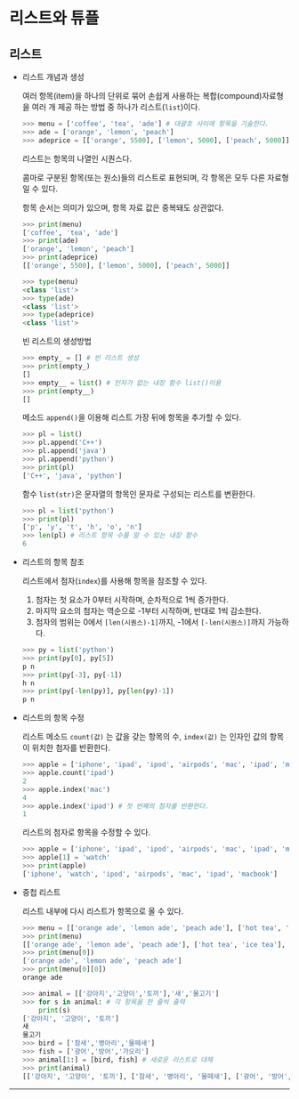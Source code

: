 # 리스트와 튜플

## 리스트

-   리스트 개념과 생성

    여러 항목(item)을 하나의 단위로 묶어 손쉽게 사용하는 복합(compound)자료형을 여러 개 제공 하는 방법 중 하나가 리스트(`list`)이다.

    ```python
    >>> menu = ['coffee', 'tea', 'ade'] # 대괄호 사이에 항목을 기술한다.
    >>> ade = ['orange', 'lemon', 'peach']
    >>> adeprice = [['orange', 5500], ['lemon', 5000], ['peach', 5000]]
    ```

    리스트는 항목의 나열인 시퀀스다.

    콤마로 구분된 항목(또는 원소)들의 리스트로 표현되며, 각 항목은 모두 다른 자료형일 수 있다.

    항목 순서는 의미가 있으며, 항목 자료 값은 중복돼도 상관없다.

    ```python
    >>> print(menu)
    ['coffee', 'tea', 'ade']
    >>> print(ade)
    ['orange', 'lemon', 'peach']
    >>> print(adeprice)
    [['orange', 5500], ['lemon', 5000], ['peach', 5000]]

    >>> type(menu)
    <class 'list'>
    >>> type(ade)
    <class 'list'>
    >>> type(adeprice)
    <class 'list'>

    ```

    빈 리스트의 생성방법

    ```python
    >>> empty_ = [] # 빈 리스트 생성
    >>> print(empty_)
    []
    >>> empty__ = list() # 인자가 없는 내장 함수 list()이용
    >>> print(empty__)
    []
    ```

    메소드 `append()`을 이용해 리스트 가장 뒤에 항목을 추가할 수 있다.

    ```python
    >>> pl = list()
    >>> pl.append('C++')
    >>> pl.append('java')
    >>> pl.append('python')
    >>> print(pl)
    ['C++', 'java', 'python']
    ```

    함수 `list(str)`은 문자열의 항목인 문자로 구성되는 리스트를 변환한다.

    ```python
    >>> pl = list('python')
    >>> print(pl)
    ['p', 'y', 't', 'h', 'o', 'n']
    >>> len(pl) # 리스트 항목 수를 알 수 있는 내장 함수
    6
    ```

-   리스트의 항목 참조

    리스트에서 첨자(`index`)를 사용해 항목을 참조할 수 있다.

    1. 첨자는 첫 요소가 0부터 시작하며, 순차적으로 1씩 증가한다.
    2. 마지막 요소의 첨자는 역순으로 -1부터 시작하며, 반대로 1씩 감소한다.
    3. 첨자의 범위는 0에서 `[len(시퀀스)-1]`까지, -1에서 `[-len(시퀀스)]`까지 가능하다.

    ```python
    >>> py = list('python')
    >>> print(py[0], py[5])
    p n
    >>> print(py[-3], py[-1])
    h n
    >>> print(py[-len(py)], py[len(py)-1])
    p n
    ```

-   리스트의 항목 수정

    리스트 메소드 `count(값)` 는 값을 갖는 항목의 수, `index(값)` 는 인자인 값의 항목이 위치한 첨자를 반환한다.

    ```python
    >>> apple = ['iphone', 'ipad', 'ipod', 'airpods', 'mac', 'ipad', 'macbook']
    >>> apple.count('ipad')
    2
    >>> apple.index('mac')
    4
    >>> apple.index('ipad') # 첫 번째의 첨자를 반환한다.
    1
    ```

    리스트의 첨자로 항목을 수정할 수 있다.

    ```python
    >>> apple = ['iphone', 'ipad', 'ipod', 'airpods', 'mac', 'ipad', 'macbook']
    >>> apple[1] = 'watch'
    >>> print(apple)
    ['iphone', 'watch', 'ipod', 'airpods', 'mac', 'ipad', 'macbook']
    ```

-   중첩 리스트

    리스트 내부에 다시 리스트가 항목으로 올 수 있다.

    ```python
    >>> menu = [['orange ade', 'lemon ade', 'peach ade'], ['hot tea', 'ice tea'], 'coffee']
    >>> print(menu)
    [['orange ade', 'lemon ade', 'peach ade'], ['hot tea', 'ice tea'], 'coffee']
    >>> print(menu[0])
    ['orange ade', 'lemon ade', 'peach ade']
    >>> print(menu[0][0])
    orange ade
    ```

    ```python
    >>> animal = [['강아지','고양이','토끼'],'새','물고기']
    >>> for s in animal: # 각 항목을 한 줄씩 출력
    	print(s)
    ['강아지', '고양이', '토끼']
    새
    물고기
    >>> bird = ['참새','병아리','물떼새']
    >>> fish = ['광어','방어','가오리']
    >>> animal[1:] = [bird, fish] # 새로운 리스트로 대체
    >>> print(animal)
    [['강아지', '고양이', '토끼'], ['참새', '병아리', '물떼새'], ['광어', '방어', '가오리']]
    ```

---
